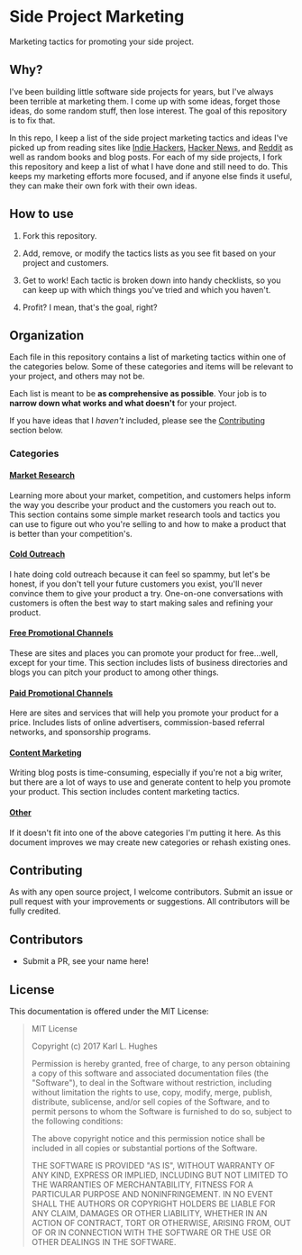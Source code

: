 # Side Project Marketing

Marketing tactics for promoting your side project.

## Why?

I've been building little software side projects for years, but I've always been terrible at marketing them. I come up with some ideas, forget those ideas, do some random stuff, then lose interest. The goal of this repository is to fix that.

In this repo, I keep a list of the side project marketing tactics and ideas I've picked up from reading sites like [Indie Hackers](https://www.indiehackers.com/), [Hacker News](https://news.ycombinator.com/), and [Reddit](https://www.reddit.com/) as well as random books and blog posts. For each of my side projects, I fork this repository and keep a list of what I have done and still need to do. This keeps my marketing efforts more focused, and if anyone else finds it useful, they can make their own fork with their own ideas.
 
## How to use

1. Fork this repository.

2. Add, remove, or modify the tactics lists as you see fit based on your project and customers.

3. Get to work! Each tactic is broken down into handy checklists, so you can keep up with which things you've tried and which you haven't.

4. Profit? I mean, that's the goal, right?

## Organization

Each file in this repository contains a list of marketing tactics within one of the categories below. Some of these categories and items will be relevant to your project, and others may not be.

Each list is meant to be **as comprehensive as possible**. Your job is to **narrow down what works and what doesn't** for your project.

If you have ideas that I _haven't_ included, please see the [Contributing](#Contributing) section below.

### Categories

#### [Market Research](market-research.md)
Learning more about your market, competition, and customers helps inform the way you describe your product and the customers you reach out to. This section contains some simple market research tools and tactics you can use to figure out who you're selling to and how to make a product that is better than your competition's.

#### [Cold Outreach](cold-outreach.md)
I hate doing cold outreach because it can feel so spammy, but let's be honest, if you don't tell your future customers you exist, you'll never convince them to give your product a try. One-on-one conversations with customers is often the best way to start making sales and refining your product.

#### [Free Promotional Channels](free.md)
These are sites and places you can promote your product for free...well, except for your time. This section includes lists of business directories and blogs you can pitch your product to among other things. 

#### [Paid Promotional Channels](paid.md)
Here are sites and services that will help you promote your product for a price. Includes lists of online advertisers, commission-based referral networks, and sponsorship programs.

#### [Content Marketing](content.md)
Writing blog posts is time-consuming, especially if you're not a big writer, but there are a lot of ways to use and generate content to help you promote your product. This section includes content marketing tactics.

#### [Other](other.md)
If it doesn't fit into one of the above categories I'm putting it here. As this document improves we may create new categories or rehash existing ones.

## Contributing

As with any open source project, I welcome contributors. Submit an issue or pull request with your improvements or suggestions. All contributors will be fully credited.

## Contributors

- Submit a PR, see your name here!

## License

This documentation is offered under the MIT License:

> MIT License
> 
> Copyright (c) 2017 Karl L. Hughes
> 
> Permission is hereby granted, free of charge, to any person obtaining a copy
of this software and associated documentation files (the "Software"), to deal
in the Software without restriction, including without limitation the rights
to use, copy, modify, merge, publish, distribute, sublicense, and/or sell
copies of the Software, and to permit persons to whom the Software is
furnished to do so, subject to the following conditions:
> 
> The above copyright notice and this permission notice shall be included in all
copies or substantial portions of the Software.
> 
> THE SOFTWARE IS PROVIDED "AS IS", WITHOUT WARRANTY OF ANY KIND, EXPRESS OR
IMPLIED, INCLUDING BUT NOT LIMITED TO THE WARRANTIES OF MERCHANTABILITY,
FITNESS FOR A PARTICULAR PURPOSE AND NONINFRINGEMENT. IN NO EVENT SHALL THE
AUTHORS OR COPYRIGHT HOLDERS BE LIABLE FOR ANY CLAIM, DAMAGES OR OTHER
LIABILITY, WHETHER IN AN ACTION OF CONTRACT, TORT OR OTHERWISE, ARISING FROM,
OUT OF OR IN CONNECTION WITH THE SOFTWARE OR THE USE OR OTHER DEALINGS IN THE
SOFTWARE.
